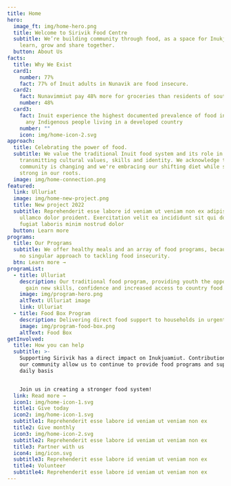 ```yaml
---
title: Home
hero:
  image_ft: img/home-hero.png
  title: Welcome to Sirivik Food Centre
  subtitle: We’re building community through food, as a space for Inukjuamiut to
    learn, grow and share together.
  button: About Us
facts:
  title: Why We Exist
  card1:
    number: 77%
    fact: 77% of Inuit adults in Nunavik are food insecure.
  card2:
    fact: Nunavimmiut pay 48% more for groceries than residents of southern Quebec.
    number: 48%
  card3:
    fact: Inuit experience the highest documented prevalence of food insecurity of
      any Indigenous people living in a developed country
    number: ""
    icon: img/home-icon-2.svg
approach:
  title: Celebrating the power of food.
  subtitle: We value the traditional Inuit food system and its role in
    transmitting cultural values, skills and identity. We acknowledge that our
    community is changing and we're embracing our shifting diet while standing
    strong in our roots.
  image: img/home-connection.png
featured:
  link: Ulluriat
  image: img/home-new-project.png
  title: New project 2022
  subtitle: Reprehenderit esse labore id veniam ut veniam non ex adipisicing amet
    ullamco dolor proident. Exercitation velit ea incididunt sit qui do ipsum
    fugiat laboris minim nostrud dolor
  button: Learn more
programs:
  title: Our Programs
  subtitle: We offer healthy meals and an array of food programs, because there’s
    no singular approach to tackling food insecurity.
  btn: Learn more →
programList:
  - title: Ulluriat
    description: Our traditional food program, providing youth the opportunity to
      gain new skills, confidence and increased access to country food.
    image: img/program-hero.png
    altText: Ulluriat image
    link: Ulluriat
  - title: Food Box Program
    description: Delivering direct food support to households in urgent need of assistance
    image: img/program-food-box.png
    altText: Food Box
getInvolved:
  title: How you can help
  subtitle: >-
    Supporting Sirivik has a direct impact on Inukjuamiut. Contributions from
    our community allow us to continue to provide food programs and support on a
    daily basis


    Join us in creating a stronger food system!
  link: Read more →
  icon1: img/home-icon-1.svg
  title1: Give today
  icon2: img/home-icon-1.svg
  subtitle1: Reprehenderit esse labore id veniam ut veniam non ex
  title2: Give monthly
  icon3: img/home-icon-2.svg
  subtitle2: Reprehenderit esse labore id veniam ut veniam non ex
  title3: Partner with us
  icon4: img/icon.svg
  subtitle3: Reprehenderit esse labore id veniam ut veniam non ex
  title4: Volunteer
  subtitle4: Reprehenderit esse labore id veniam ut veniam non ex
---
```

